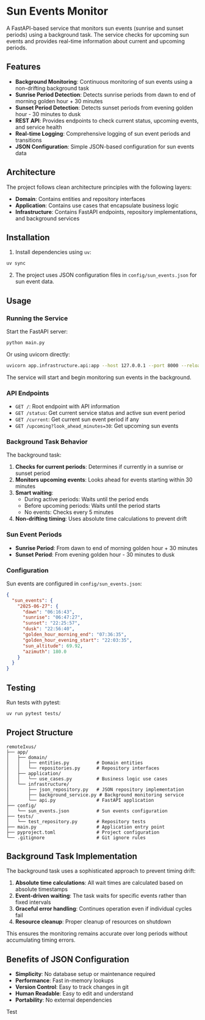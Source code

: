 # Sun Events Monitor

A FastAPI-based service that monitors sun events (sunrise and sunset periods) using a background task. The service checks for upcoming sun events and provides real-time information about current and upcoming periods.

## Features

- **Background Monitoring**: Continuous monitoring of sun events using a non-drifting background task
- **Sunrise Period Detection**: Detects sunrise periods from dawn to end of morning golden hour + 30 minutes
- **Sunset Period Detection**: Detects sunset periods from evening golden hour - 30 minutes to dusk
- **REST API**: Provides endpoints to check current status, upcoming events, and service health
- **Real-time Logging**: Comprehensive logging of sun event periods and transitions
- **JSON Configuration**: Simple JSON-based configuration for sun events data

## Architecture

The project follows clean architecture principles with the following layers:

- **Domain**: Contains entities and repository interfaces
- **Application**: Contains use cases that encapsulate business logic
- **Infrastructure**: Contains FastAPI endpoints, repository implementations, and background services

## Installation

1. Install dependencies using `uv`:

```bash
uv sync
```

2. The project uses JSON configuration files in `config/sun_events.json` for sun event data.

## Usage

### Running the Service

Start the FastAPI server:

```bash
python main.py
```

Or using uvicorn directly:

```bash
uvicorn app.infrastructure.api:app --host 127.0.0.1 --port 8000 --reload
```

The service will start and begin monitoring sun events in the background.

### API Endpoints

- `GET /`: Root endpoint with API information
- `GET /status`: Get current service status and active sun event period
- `GET /current`: Get current sun event period if any
- `GET /upcoming?look_ahead_minutes=30`: Get upcoming sun events

### Background Task Behavior

The background task:

1. **Checks for current periods**: Determines if currently in a sunrise or sunset period
2. **Monitors upcoming events**: Looks ahead for events starting within 30 minutes
3. **Smart waiting**:
   - During active periods: Waits until the period ends
   - Before upcoming periods: Waits until the period starts
   - No events: Checks every 5 minutes
4. **Non-drifting timing**: Uses absolute time calculations to prevent drift

### Sun Event Periods

- **Sunrise Period**: From dawn to end of morning golden hour + 30 minutes
- **Sunset Period**: From evening golden hour - 30 minutes to dusk

### Configuration

Sun events are configured in `config/sun_events.json`:

```json
{
  "sun_events": {
    "2025-06-27": {
      "dawn": "06:16:43",
      "sunrise": "06:47:27",
      "sunset": "22:25:57",
      "dusk": "22:56:40",
      "golden_hour_morning_end": "07:36:35",
      "golden_hour_evening_start": "22:03:35",
      "sun_altitude": 69.92,
      "azimuth": 180.0
    }
  }
}
```

## Testing

Run tests with pytest:

```bash
uv run pytest tests/
```

## Project Structure

```
remoteIxus/
├── app/
│   ├── domain/
│   │   ├── entities.py          # Domain entities
│   │   └── repositories.py      # Repository interfaces
│   ├── application/
│   │   └── use_cases.py         # Business logic use cases
│   └── infrastructure/
│       ├── json_repository.py   # JSON repository implementation
│       ├── background_service.py # Background monitoring service
│       └── api.py               # FastAPI application
├── config/
│   └── sun_events.json          # Sun events configuration
├── tests/
│   └── test_repository.py       # Repository tests
├── main.py                      # Application entry point
├── pyproject.toml               # Project configuration
└── .gitignore                   # Git ignore rules
```

## Background Task Implementation

The background task uses a sophisticated approach to prevent timing drift:

1. **Absolute time calculations**: All wait times are calculated based on absolute timestamps
2. **Event-driven waiting**: The task waits for specific events rather than fixed intervals
3. **Graceful error handling**: Continues operation even if individual cycles fail
4. **Resource cleanup**: Proper cleanup of resources on shutdown

This ensures the monitoring remains accurate over long periods without accumulating timing errors.

## Benefits of JSON Configuration

- **Simplicity**: No database setup or maintenance required
- **Performance**: Fast in-memory lookups
- **Version Control**: Easy to track changes in git
- **Human Readable**: Easy to edit and understand
- **Portability**: No external dependencies

Test
